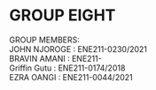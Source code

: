 # GROUP EIGHT <br/></n>
GROUP MEMBERS: <br/>
    JOHN NJOROGE : ENE211-0230/2021<br/>
    BRAVIN AMANI : ENE211-<br/>
    Griffin Gutu  : ENE211-0174/2018<br/>
    EZRA OANGI : ENE211-0044/2021<br/>
    
